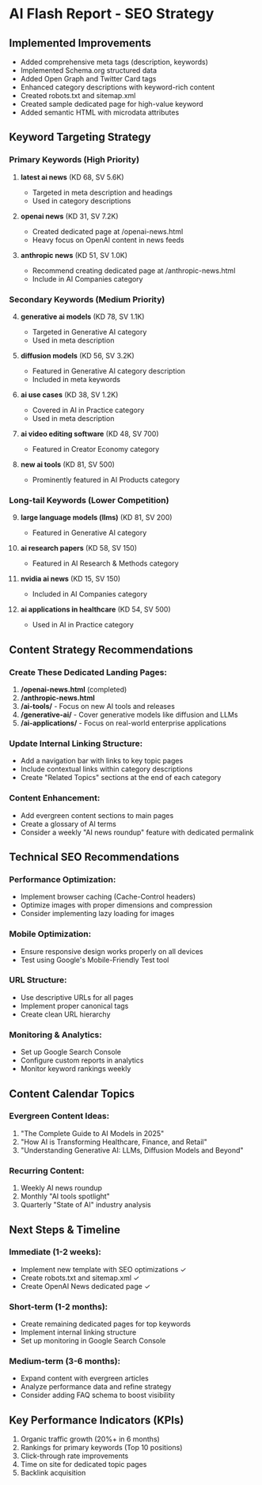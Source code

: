 # AI Flash Report - SEO Strategy

## Implemented Improvements
- Added comprehensive meta tags (description, keywords)
- Implemented Schema.org structured data
- Added Open Graph and Twitter Card tags
- Enhanced category descriptions with keyword-rich content
- Created robots.txt and sitemap.xml
- Created sample dedicated page for high-value keyword
- Added semantic HTML with microdata attributes

## Keyword Targeting Strategy

### Primary Keywords (High Priority)
1. **latest ai news** (KD 68, SV 5.6K)
   - Targeted in meta description and headings
   - Used in category descriptions

2. **openai news** (KD 31, SV 7.2K)
   - Created dedicated page at /openai-news.html
   - Heavy focus on OpenAI content in news feeds

3. **anthropic news** (KD 51, SV 1.0K)
   - Recommend creating dedicated page at /anthropic-news.html
   - Include in AI Companies category

### Secondary Keywords (Medium Priority)
4. **generative ai models** (KD 78, SV 1.1K)
   - Targeted in Generative AI category
   - Used in meta description

5. **diffusion models** (KD 56, SV 3.2K)
   - Featured in Generative AI category description
   - Included in meta keywords

6. **ai use cases** (KD 38, SV 1.2K)
   - Covered in AI in Practice category
   - Used in meta description

7. **ai video editing software** (KD 48, SV 700)
   - Featured in Creator Economy category

8. **new ai tools** (KD 81, SV 500)
   - Prominently featured in AI Products category

### Long-tail Keywords (Lower Competition)
9. **large language models (llms)** (KD 81, SV 200)
   - Featured in Generative AI category

10. **ai research papers** (KD 58, SV 150)
    - Featured in AI Research & Methods category

11. **nvidia ai news** (KD 15, SV 150)
    - Included in AI Companies category

12. **ai applications in healthcare** (KD 54, SV 500)
    - Used in AI in Practice category

## Content Strategy Recommendations

### Create These Dedicated Landing Pages:
1. **/openai-news.html** (completed)
2. **/anthropic-news.html** 
3. **/ai-tools/** - Focus on new AI tools and releases
4. **/generative-ai/** - Cover generative models like diffusion and LLMs
5. **/ai-applications/** - Focus on real-world enterprise applications

### Update Internal Linking Structure:
- Add a navigation bar with links to key topic pages
- Include contextual links within category descriptions
- Create "Related Topics" sections at the end of each category

### Content Enhancement:
- Add evergreen content sections to main pages
- Create a glossary of AI terms
- Consider a weekly "AI news roundup" feature with dedicated permalink

## Technical SEO Recommendations

### Performance Optimization:
- Implement browser caching (Cache-Control headers)
- Optimize images with proper dimensions and compression
- Consider implementing lazy loading for images

### Mobile Optimization:
- Ensure responsive design works properly on all devices
- Test using Google's Mobile-Friendly Test tool

### URL Structure:
- Use descriptive URLs for all pages
- Implement proper canonical tags
- Create clean URL hierarchy

### Monitoring & Analytics:
- Set up Google Search Console
- Configure custom reports in analytics
- Monitor keyword rankings weekly

## Content Calendar Topics

### Evergreen Content Ideas:
1. "The Complete Guide to AI Models in 2025"
2. "How AI is Transforming Healthcare, Finance, and Retail"
3. "Understanding Generative AI: LLMs, Diffusion Models and Beyond"

### Recurring Content:
1. Weekly AI news roundup
2. Monthly "AI tools spotlight"
3. Quarterly "State of AI" industry analysis

## Next Steps & Timeline

### Immediate (1-2 weeks):
- Implement new template with SEO optimizations ✓
- Create robots.txt and sitemap.xml ✓
- Create OpenAI News dedicated page ✓

### Short-term (1-2 months):
- Create remaining dedicated pages for top keywords
- Implement internal linking structure
- Set up monitoring in Google Search Console

### Medium-term (3-6 months):
- Expand content with evergreen articles
- Analyze performance data and refine strategy
- Consider adding FAQ schema to boost visibility

## Key Performance Indicators (KPIs)

1. Organic traffic growth (20%+ in 6 months)
2. Rankings for primary keywords (Top 10 positions)
3. Click-through rate improvements
4. Time on site for dedicated topic pages
5. Backlink acquisition 